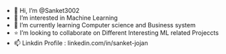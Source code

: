 - 👋 Hi, I’m @Sanket3002
- 👀 I’m interested in Machine Learning
- 🌱 I’m currently learning Computer science and Business system
- ⭐ I’m looking to collaborate on Different Interesting ML related Projeccts
- 📫 Linkdin Profile : linkedin.com/in/sanket-jojan

<!---
Sanket3002/Sanket3002 is a ✨ special ✨ repository because its `README.md` (this file) appears on your GitHub profile.
You can click the Preview link to take a look at your changes.
--->

